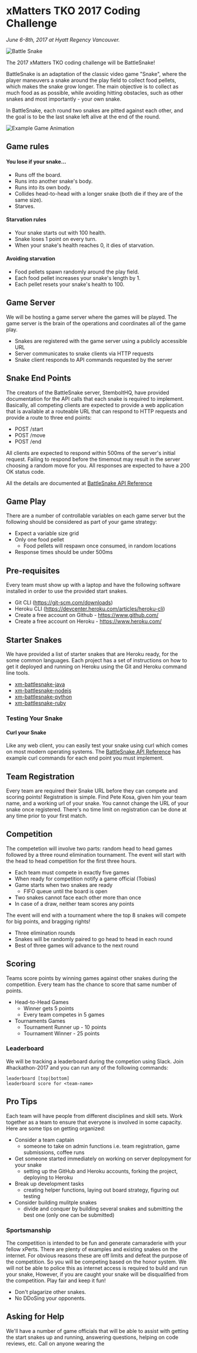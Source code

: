 # xMatters TKO 2017 Coding Challenge

_June 6-8th, 2017 at Hyatt Regency Vancouver._

![Battle Snake](docs/bs-logo-dark.png)

The 2017 xMatters TKO coding challenge will be BattleSnake!

BattleSnake is an adaptation of the classic video game "Snake", where the player maneuvers a snake around the play field to collect food pellets, which makes the snake grow longer. The main objective is to collect as much food as as possible, while avoiding hitting obstacles, such as other snakes and most importantly - your own snake.

In BattleSnake, each round two snakes are pitted against each other, and the goal is to be the last snake left alive at the end of the round.

![Example Game Animation](docs/game.gif)

## Game rules

#### You lose if your snake…
* Runs off the board.
* Runs into another snake's body.
* Runs into its own body.
* Collides head-to-head with a longer snake (both die if they are of the same size).
* Starves.

#### Starvation rules
* Your snake starts out with 100 health.
* Snake loses 1 point on every turn.
* When your snake's health reaches 0, it dies of starvation.

#### Avoiding starvation
* Food pellets spawn randomly around the play field.
* Each food pellet increases your snake's length by 1.
* Each pellet resets your snake's health to 100.

## Game Server
We will be hosting a game server where the games will be played. The game server is the brain of the operations and coordinates all of the game play.
* Snakes are registered with the game server using a publicly accessible URL
* Server communicates to snake clients via HTTP requests
* Snake client responds to API commands requested by the server

## Snake End Points
The creators of the BattleSnake server, StemboltHQ, have provided documentation for the API calls that each snake is required to implement. Basically, all competing clients are expected to provide a web application that is available at a routeable URL that can respond to HTTP requests and provide a route to three end points:
* POST /start
* POST /move
* POST /end

All clients are expected to respond within 500ms of the server's initial request. Failing to respond before the timemout may result in the server choosing a random move for you. All responses are expected to have a 200 OK status code.

All the details are documented at [BattleSnake API Reference](https://stembolthq.github.io/battle_snake/)

## Game Play
There are a number of controllable variables on each game server but the following should be considered as part of your game strategy:
* Expect a variable size grid
* Only one food pellet
  * Food pellets will respawn once consumed, in random locations
* Response times should be under 500ms

## Pre-requisites
Every team must show up with a laptop and have the following software installed in order to use the provided start snakes.
* Git CLI (https://git-scm.com/downloads)
* Heroku CLI (https://devcenter.heroku.com/articles/heroku-cli)
* Create a free account on Github - https://www.github.com/
* Create a free account on Heroku - https://www.heroku.com/


## Starter Snakes
We have provided a list of starter snakes that are Heroku ready, for the some common languages. Each project has a set of instructions on how to get it deployed and running on Heroku using the Git and Heroku command line tools.

* [xm-battlesnake-java](https://github.com/xmatters-tko/xm-battlesnake-java)
* [xm-battlesnake-nodejs](https://github.com/xmatters-tko/xm-battlesnake-nodejs)
* [xm-battlesnake-python](https://github.com/xmatters-tko/xm-battlesnake-python)
* [xm-battlesnake-ruby](https://github.com/xmatters-tko/xm-battlesnake-ruby)

### Testing Your Snake
#### Curl your Snake
Like any web client, you can easily test your snake using curl which comes on most modern operating systems. The [BattleSnake API Reference](https://stembolthq.github.io/battle_snake/) has example curl commands for each end point you must implement.

## Team Registration
Every team are required their Snake URL before they can compete and scoring points! Registration is simple. Find Pete Kosa, given him your team name, and a working url of your snake. You cannot change the URL of your snake once registered. There's no time limit on registration can be done at any time prior to your first match.

## Competition
The competetion will involve two parts: random head to head games followed by a three round elimination tournament. The event will start with the head to head competition for the first three hours.
* Each team must compete in exactly five games
* When ready for competition notify a game official (Tobias)
* Game starts when two snakes are ready
  * FIFO queue until the board is open
* Two snakes cannot face each other more than once
* In case of a draw, neither team scores any points

The event will end with a tournament where the top 8 snakes will compete for big points, and bragging rights!
* Three elimination rounds
* Snakes will be randomly paired to go head to head in each round
* Best of three games will advance to the next round

## Scoring
Teams score points by winning games against other snakes during the competition. Every team has the chance to score that same number of points.
* Head-to-Head Games
  * Winner gets 5 points
  * Every team competes in 5 games
* Tournaments Games
  * Tournament Runner up - 10 points
  * Tournament Winner - 25 points

### Leaderboard
We will be tracking a leaderboard during the competion using Slack. Join #hackathon-2017 and you can run any of the following commands:
```
leaderboard [top|bottom]
leaderboard score for <team-name>
```

## Pro Tips
Each team will have people from different disciplines and skill sets. Work together as a team to ensure that everyone is involved in some capacity. Here are some tips on getting organized:
* Consider a team captain
  * someone to take on admin functions i.e. team registration, game submissions, coffee runs
* Get someone started immediately on working on server deplopyment for your snake
  * setting up the GitHub and Heroku accounts, forking the project, deploying to Heroku
* Break up development tasks
  * creating helper functions, laying out board strategy, figuring out testing
* Consider building mulitple snakes
  * divide and conquer by building several snakes and submitting the best one (only one can be submitted)

### Sportsmanship
The competition is intended to be fun and generate camaraderie with your fellow xPerts. There are plenty of examples and existing snakes on the internet. For obvious reasons these are off limits and defeat the purpose of the competition. So you will be competing based on the honor system.  We will not be able to police this as internet access is required to build and run your snake, However, if you are caught your snake will be disqualified from the competition. Play fair and keep it fun!
* Don't plagarize other snakes.
* No DDoSing your opponents.


## Asking for Help
We'll have a number of game officials that will be able to assist with getting the start snakes up and running, answering questions, helping on code reviews, etc. Call on anyone wearing the 
